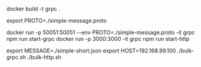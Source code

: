 docker build -t grpc .

export PROTO=./simple-message.proto

docker run -p 50051:50051 --env PROTO=./simple-message.proto -it grpc npm run start-grpc
docker run -p 3000:3000 -it grpc npm run start-http


export MESSAGE=./simple-short.json
export HOST=192.168.99.100
./bulk-grpc.sh
./bulk-http.sh
